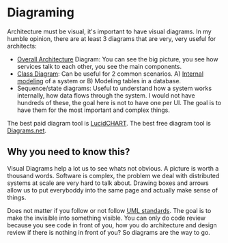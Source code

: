 # Diagraming

Architecture must be visual, it's important to have visual diagrams. In my humble opinion, there are at least 3 diagrams that are very, very useful for architects:
* [Overall Architecture](https://diego-pacheco.blogspot.com/2020/04/architecture-101-thinking-about-design.html) Diagram: You can see the big picture, you see how services talk to each other, you see the main components.
* [Class Diagram](https://diego-pacheco.blogspot.com/2020/10/uml-hidden-gems.html): Can be useful for 2 common scenarios. A) [Internal modeling](https://diego-pacheco.blogspot.com/2018/05/internal-system-design-forgotten.html) of a system or B) Modeling tables in a database.
* Sequence/state diagrams: Useful to understand how a system works internally, how data flows through the system. I would not have hundreds of these, the goal here is not to have one per UI. The goal is to have them for the most important and complex things.

The best paid diagram tool is [LucidCHART](https://www.lucidchart.com/). The best free diagram tool is [Diagrams.net](https://app.diagrams.net/).

## Why you need to know this?

Visual Diagrams help a lot us to see whats not obvious. A picture is worth a thousand words. Software is complex, the problem we deal with distributed systems at scale are very hard to talk about. Drawing boxes and arrows allow us to put everyboddy into the same page and actually make sense of things.

Does not matter if you follow or not follow [UML standards](https://diego-pacheco.blogspot.com/2020/10/uml-hidden-gems.html). The goal is to make the invisible into something visible. You can only do code review because you see code in front of you, how you do architecture and design review if there is nothing in front of you? So diagrams are the way to go.
